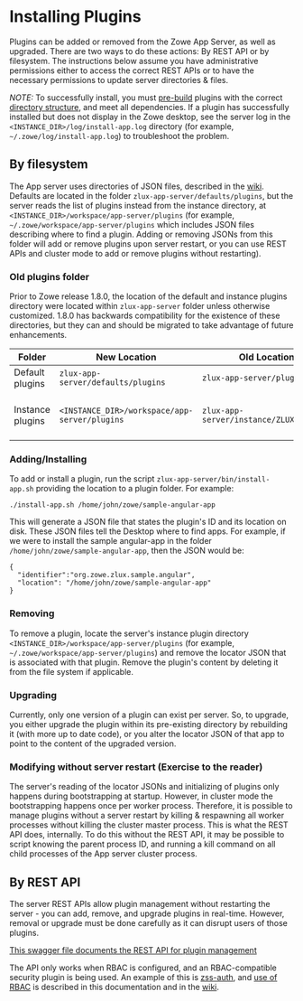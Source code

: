 # Installing Plugins
Plugins can be added or removed from the Zowe App Server, as well as upgraded. There are two ways to do these actions: By REST API or by filesystem. The instructions below assume you have administrative permissions either to access the correct REST APIs or to have the necessary permissions to update server directories & files.

*NOTE:* To successfully install, you must [pre-build](https://github.com/zowe/zlux/wiki/Building-Plugins) plugins with the correct [directory structure](https://github.com/zowe/zlux/wiki/ZLUX-App-filesystem-structure), and meet all dependencies. If a plugin has successfully installed but does not display in the Zowe desktop, see the server log in the `<INSTANCE_DIR>/log/install-app.log` directory (for example, `~/.zowe/log/install-app.log`) to troubleshoot the problem.

## By filesystem
The App server uses directories of JSON files, described in the [wiki](https://github.com/zowe/zlux/wiki/Configuration-for-ZLUX-App-Server-&-ZSS#deploy-configuration). Defaults are located in the folder `zlux-app-server/defaults/plugins`, but the server reads the list of plugins instead from the instance directory, at `<INSTANCE_DIR>/workspace/app-server/plugins` (for example, `~/.zowe/workspace/app-server/plugins` which includes JSON files describing where to find a plugin. Adding or removing JSONs from this folder will add or remove plugins upon server restart, or you can use REST APIs and cluster mode to add or remove plugins without restarting).

### Old plugins folder
Prior to Zowe release 1.8.0, the location of the default and instance plugins directory were located within `zlux-app-server` folder unless otherwise customized. 1.8.0 has backwards compatibility for the existence of these directories, but they can and should be migrated to take advantage of future enhancements.

| Folder | New Location | Old Location | Note
|--------|--------------|--------------|-----
|Default plugins| `zlux-app-server/defaults/plugins`|`zlux-app-server/plugins`||
|Instance plugins|`<INSTANCE_DIR>/workspace/app-server/plugins`|	`zlux-app-server/instance/ZLUX/plugins`|INSTANCE_DIR is ~/.zowe if not otherwise defined|

### Adding/Installing
To add or install a plugin, run the script `zlux-app-server/bin/install-app.sh` providing the location to a plugin folder. For example:

`./install-app.sh /home/john/zowe/sample-angular-app`

This will generate a JSON file that states the plugin's ID and its location on disk. These JSON files tell the Desktop where to find apps. For example, if we were to install the sample angular-app in the folder `/home/john/zowe/sample-angular-app`, then the JSON would be:
```
{
  "identifier":"org.zowe.zlux.sample.angular", 
  "location": "/home/john/zowe/sample-angular-app"
}
```
### Removing
To remove a plugin, locate the server's instance plugin directory `<INSTANCE_DIR>/workspace/app-server/plugins` (for example, `~/.zowe/workspace/app-server/plugins`) and remove the locator JSON that is associated with that plugin. Remove the plugin's content by deleting it from the file system if applicable.

### Upgrading
Currently, only one version of a plugin can exist per server. So, to upgrade, you either upgrade the plugin within its pre-existing directory by rebuilding it (with more up to date code), or you alter the locator JSON of that app to point to the content of the upgraded version.

### Modifying without server restart (Exercise to the reader)
The server's reading of the locator JSONs and initializing of plugins only happens during bootstrapping at startup. However, in cluster mode the bootstrapping happens once per worker process. Therefore, it is possible to manage plugins without a server restart by killing & respawning all worker processes without killing the cluster master process. This is what the REST API does, internally. To do this without the REST API, it may be possible to script knowing the parent process ID, and running a kill command on all child processes of the App server cluster process.

## By REST API
The server REST APIs allow plugin management without restarting the server - you can add, remove, and upgrade plugins in real-time. However, removal or upgrade must be done carefully as it can disrupt users of those plugins.

[This swagger file documents the REST API for plugin management](https://github.com/zowe/zlux-app-server/blob/master/doc/swagger/server-plugins-api.yaml)

The API only works when RBAC is configured, and an RBAC-compatible security plugin is being used. An example of this is [zss-auth](https://github.com/zowe/zss-auth), and [use of RBAC](https://docs.zowe.org/stable/user-guide/mvd-configuration#enabling-rbac) is described in this documentation and in the [wiki](https://github.com/zowe/zlux/wiki/Auth-Plugin-Configuration).